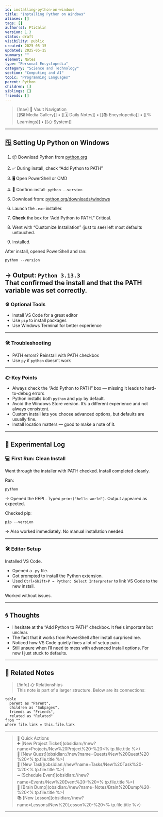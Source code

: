 ```yaml
---
id: installing-python-on-windows
title: "Installing Python on Windows"
aliases: []
tags: []
author(s): PtiCalin
version: 1.3
status: draft
visibility: public
created: 2025-05-15
updated: 2025-05-15
summary: ""
element: Notes
type: "Personal Encyclopedia"
category: "Science and Technology"
section: "Computing and AI"
topic: "Programming Languages"
parent: Python
children: []
siblings: []
friends: []
---
```

> [!nav] 🧱 Vault Navigation  
> [[🖼 Media Gallery]] • [[🗓 Daily Notes]] • [[📚 Encyclopedia]] • [[💘 Learnings]] • [[⛮  System]]

---

## 🪟 Setting Up Python on Windows

1. 📦 Download Python from [python.org](https://python.org)
2. ✅ During install, check “Add Python to PATH”
3. 🖥️ Open PowerShell or CMD
4. 🧪 Confirm install: `python --version`


1. Download from: [python.org/downloads/windows](https://www.python.org/downloads/windows/)
2. Launch the `.exe` installer.
3. **Check** the box for “Add Python to PATH.” Critical.
4. Went with “Customize Installation” (just to see) left most defaults untouched.
5. Installed.

After install, opened PowerShell and ran:

```powershell
python --version
```

→ Output: `Python 3.13.3`  
That confirmed the install and that the PATH variable was set correctly.
---

### ⚙️ Optional Tools

- Install VS Code for a great editor
- Use `pip` to install packages
- Use Windows Terminal for better experience

---

### 🛠️ Troubleshooting

- PATH errors? Reinstall with PATH checkbox
- Use `py` if `python` doesn’t work

---

### ⛮  Key Points

- Always check the “Add Python to PATH” box — missing it leads to hard-to-debug errors.
- Python installs both `python` and `pip` by default.
- Avoid the Windows Store version. It’s a different experience and not always consistent.
- Custom install lets you choose advanced options, but defaults are usually fine.
- Install location matters — good to make a note of it.

---

## 🧪 Experimental Log

### 💻 First Run: Clean Install

Went through the installer with PATH checked. Install completed cleanly.

Ran:

```powershell
python
```

→ Opened the REPL. Typed `print("hello world")`. Output appeared as expected.

Checked pip:

```powershell
pip --version
```

→ Also worked immediately. No manual installation needed.

---

### 🛠 Editor Setup

Installed VS Code.

- Opened a `.py` file.
- Got prompted to install the Python extension.
- Used `Ctrl+Shift+P → Python: Select Interpreter` to link VS Code to the new install.

Worked without issues.

---

## 🌀 Thoughts
- I hesitate at the “Add Python to PATH” checkbox. It feels important but unclear.
- The fact that it works from PowerShell after install surprised me.
- Noticed how VS Code quietly fixes a lot of setup pain.
- Still unsure when I’ll need to mess with advanced install options. For now I just stuck to defaults.

---

## 🔗 Related Notes

> [!info] ⛮  Relationships  
> This note is part of a larger structure. Below are its connections:

```dataview
table
  parent as "Parent",
  children as "Subpages",
  friends as "Friends",
  related as "Related"
from ""
where file.link = this.file.link
```

---

> 🌛 Quick Actions  
> ➕ [New Project Ticket](obsidian://new?name=Projects/New%20Project%20-%20<% tp.file.title %>)  
> 🌹 [New Quest](obsidian://new?name=Quests/New%20Quest%20-%20<% tp.file.title %>)  
> 🎯 [New Task](obsidian://new?name=Tasks/New%20Task%20-%20<% tp.file.title %>)  
> 🗕 [Schedule Event](obsidian://new?name=Events/New%20Event%20-%20<% tp.file.title %>)  
> 📝 [Brain Dump](obsidian://new?name=Notes/Brain%20Dump%20-%20<% tp.file.title %>)  
> 📚 [New Lesson](obsidian://new?name=Lessons/New%20Lesson%20-%20<% tp.file.title %>)

---